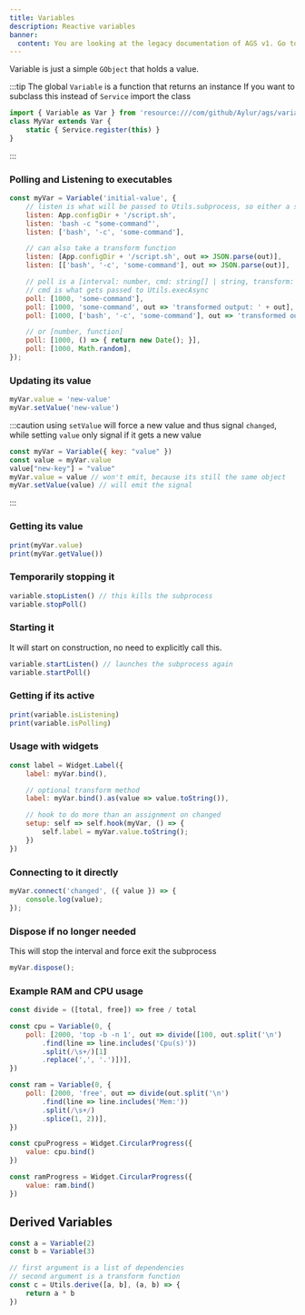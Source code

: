 ```yaml
---
title: Variables
description: Reactive variables
banner:
  content: You are looking at the legacy documentation of AGS v1. Go to <a href="https://aylur.github.io/ags/">aylur.github.io/ags</a> for AGS v2.
---
```


Variable is just a simple `GObject` that holds a value.

:::tip
The global `Variable` is a function that returns an instance
If you want to subclass this instead of `Service` import the class

```js
import { Variable as Var } from 'resource:///com/github/Aylur/ags/variable.js'
class MyVar extends Var {
    static { Service.register(this) }
}
```

:::

### Polling and Listening to executables

```js
const myVar = Variable('initial-value', {
    // listen is what will be passed to Utils.subprocess, so either a string or string[]
    listen: App.configDir + '/script.sh',
    listen: 'bash -c "some-command"',
    listen: ['bash', '-c', 'some-command'],

    // can also take a transform function
    listen: [App.configDir + '/script.sh', out => JSON.parse(out)],
    listen: [['bash', '-c', 'some-command'], out => JSON.parse(out)],

    // poll is a [interval: number, cmd: string[] | string, transform: (string) => any]
    // cmd is what gets passed to Utils.execAsync
    poll: [1000, 'some-command'],
    poll: [1000, 'some-command', out => 'transformed output: ' + out],
    poll: [1000, ['bash', '-c', 'some-command'], out => 'transformed output: ' + out],

    // or [number, function]
    poll: [1000, () => { return new Date(); }],
    poll: [1000, Math.random],
});
```

### Updating its value

```js
myVar.value = 'new-value'
myVar.setValue('new-value')
```

:::caution
using `setValue` will force a new value and thus signal `changed`,
while setting `value` only signal if it gets a new value

```js
const myVar = Variable({ key: "value" })
const value = myVar.value
value["new-key"] = "value"
myVar.value = value // won't emit, because its still the same object
myVar.setValue(value) // will emit the signal
```

:::

### Getting its value

```js
print(myVar.value)
print(myVar.getValue())
```

### Temporarily stopping it

```js
variable.stopListen() // this kills the subprocess
variable.stopPoll()
```

### Starting it

It will start on construction, no need to explicitly call this.

```js
variable.startListen() // launches the subprocess again 
variable.startPoll()
```

### Getting if its active

```js
print(variable.isListening)
print(variable.isPolling)
```

### Usage with widgets

```js
const label = Widget.Label({
    label: myVar.bind(),

    // optional transform method
    label: myVar.bind().as(value => value.toString()),

    // hook to do more than an assignment on changed
    setup: self => self.hook(myVar, () => {
        self.label = myVar.value.toString();
    })
})
```

### Connecting to it directly

```js
myVar.connect('changed', ({ value }) => {
    console.log(value);
});
```

### Dispose if no longer needed

This will stop the interval and force exit the subprocess

```js
myVar.dispose();
```

### Example RAM and CPU usage

```js
const divide = ([total, free]) => free / total

const cpu = Variable(0, {
    poll: [2000, 'top -b -n 1', out => divide([100, out.split('\n')
        .find(line => line.includes('Cpu(s)'))
        .split(/\s+/)[1]
        .replace(',', '.')])],
})

const ram = Variable(0, {
    poll: [2000, 'free', out => divide(out.split('\n')
        .find(line => line.includes('Mem:'))
        .split(/\s+/)
        .splice(1, 2))],
})

const cpuProgress = Widget.CircularProgress({
    value: cpu.bind()
})

const ramProgress = Widget.CircularProgress({
    value: ram.bind()
})
```

## Derived Variables

```js
const a = Variable(2)
const b = Variable(3)

// first argument is a list of dependencies
// second argument is a transform function
const c = Utils.derive([a, b], (a, b) => {
    return a * b
})
```
